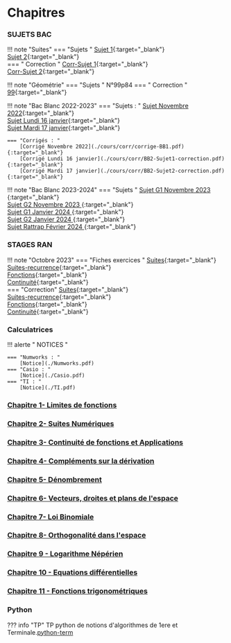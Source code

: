 # Chapitres  

### SUJETS BAC
!!! note "Suites" 
    === "Sujets "
        [Sujet 1](./cours/TYPE-BAC.pdf){:target="_blank"}  
        [Sujet 2](./cours/Sujet2.pdf){:target="_blank"}  
    === " Correction "
        [Corr-Sujet 1](./cours/corr/sujet1.pdf){:target="_blank"}  
        [Corr-Sujet 2](./cours/corr/sujet2.pdf){:target="_blank"}  

!!! note "Géométrie"
    === "Sujets "
         N°99p84
    === " Correction "
        [99](./cours/99.pdf){:target="_blank"}  

!!! note "Bac Blanc 2022-2023" 
    === "Sujets : "
        [Sujet Novembre 2022](./cours/BB1.pdf){:target="_blank"}  
        [Sujet Lundi 16 janvier](./cours/sujetLundi.pdf){:target="_blank"}  
        [Sujet Mardi 17 janvier](./cours/sujetMardi.pdf){:target="_blank"}  

    === "Corrigés : "
        [Corrigé Novembre 2022](./cours/corr/corrige-BB1.pdf){:target="_blank"}  
        [Corrigé Lundi 16 janvier](./cours/corr/BB2-Sujet1-correction.pdf){:target="_blank"}  
        [Corrigé Mardi 17 janvier](./cours/corr/BB2-Sujet2-correction.pdf){:target="_blank"}

!!! note "Bac Blanc 2023-2024"
    === "Sujets "
         [Sujet G1 Novembre 2023 ](./cours/BB1-G1.pdf){:target="_blank"}  
         [Sujet G2 Novembre 2023 ](./cours/BB1-G2.pdf){:target="_blank"}  
         [Sujet G1 Janvier 2024 ](./cours/BB2-G1.pdf){:target="_blank"}  
         [Sujet G2 Janvier 2024 ](./cours/BB2-G2.pdf){:target="_blank"}  
         [Sujet Rattrap Février 2024 ](./cours/BB-rattrapage.pdf){:target="_blank"}   
        
### STAGES RAN
!!! note "Octobre 2023" 
    === "Fiches exercices "
        [Suites](./cours/Suites.pdf){:target="_blank"}  
        [Suites-recurrence](./cours/Suites-recurr.pdf){:target="_blank"}  
        [Fonctions](./cours/Fonctions.pdf){:target="_blank"}  
        [Continuité](./cours/Continuite.pdf){:target="_blank"}  
    === "Correction" 
        [Suites](./cours/corr/Suites-corr.pdf){:target="_blank"}  
        [Suites-recurrence](./cours/corr/Suites-recurr-corr.pdf){:target="_blank"}  
        [Fonctions](./cours/corr/Fonctions-corr.pdf){:target="_blank"}  
        [Continuité](./cours/corr/Continuite-corr.pdf){:target="_blank"}  


### Calculatrices 
!!! alerte " NOTICES "

    === "Numworks : "
        [Notice](./Numworks.pdf) 
    === "Casio : "
        [Notice](./Casio.pdf)
    === "TI : " 
        [Notice](./TI.pdf)

### [Chapitre 1- Limites de fonctions](./cours/Chap1/Chap1.md)

### [Chapitre 2- Suites Numériques](./cours/Chap2/Chap2.md)

### [Chapitre 3- Continuité de fonctions et Applications](./cours/Chap3/Chap3.md)

### [Chapitre 4- Compléments sur la dérivation](./cours/Chap4/Chap4.md)
    
### [Chapitre 5- Dénombrement](./cours/Chap5/Chap5.md)

### [Chapitre 6- Vecteurs, droites et plans de l'espace](./cours/Chap6/Chap6.md)    

### [Chapitre 7- Loi Binomiale](./cours/Chap7/Chap7.md)    

### [Chapitre 8- Orthogonalité dans l'espace](./cours/Chap8/Chap8.md)    

### [Chapitre 9 - Logarithme Népérien](./cours/Chap9/Chap9.md)

### [Chapitre 10 - Equations différentielles](./cours/Chap10/Chap10.md)

### [Chapitre 11 - Fonctions trigonométriques](./cours/Chap11/Chap11.md)

### Python
??? info "TP"
    TP python de notions d'algorithmes de 1ere et Terminale.[python-term](./python-term.ipynb)
